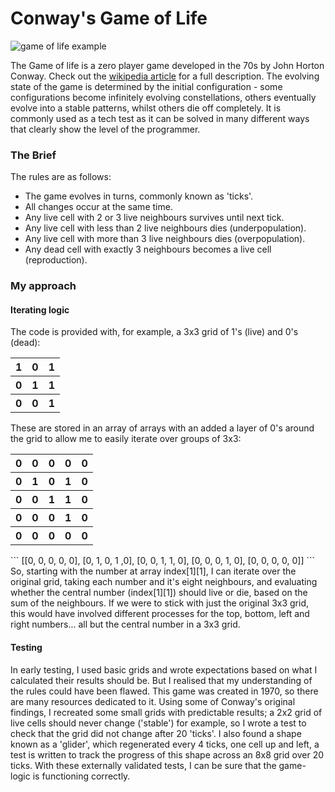# Conway's Game of Life

![game of life example](../images/Gospers_glider_gun.gif)

The Game of life is a zero player game developed in the 70s by John Horton Conway. Check out the [wikipedia article](https://en.wikipedia.org/wiki/Conway%27s_Game_of_Life) for a full description.
The evolving state of the game is determined by the initial configuration - some configurations become infinitely evolving constellations, others eventually evolve into a stable patterns, whilst others die off completely.
It is commonly used as a tech test as it can be solved in many different ways that clearly show the level of the programmer.

### The Brief

The rules are as follows:

* The game evolves in turns, commonly known as 'ticks'.
* All changes occur at the same time.
* Any live cell with 2 or 3 live neighbours survives until next tick.
* Any live cell with less than 2 live neighbours dies (underpopulation).
* Any live cell with more than 3 live neighbours dies (overpopulation).
* Any dead cell with exactly 3 neighbours becomes a live cell (reproduction).

### My approach

#### Iterating logic

The code is provided with, for example, a 3x3 grid of 1's (live) and 0's (dead):
<table>
  <tr><th>1</th><th>0</th><th>1</th></tr>
  <tr><th>0</th><th>1</th><th>1</th></tr>
  <tr><th>0</th><th>0</th><th>1</th></tr>
</table>

These are stored in an array of arrays with an added a layer of 0's around the grid to allow me to easily iterate over groups of 3x3:
<table>
  <tr><th>0</th><th>0</th><th>0</th><th>0</th><th>0</th></tr>
  <tr><th>0</th><th>1</th><th>0</th><th>1</th><th>0</th></tr>
  <tr><th>0</th><th>0</th><th>1</th><th>1</th><th>0</th></tr>
  <tr><th>0</th><th>0</th><th>0</th><th>1</th><th>0</th></tr>
  <tr><th>0</th><th>0</th><th>0</th><th>0</th><th>0</th></tr>
</table>
```
[[0, 0, 0, 0, 0], [0, 1, 0, 1 ,0], [0, 0, 1, 1, 0], [0, 0, 0, 1, 0], [0, 0, 0, 0, 0]]
```
So, starting with the number at array index[1][1], I can iterate over the original grid, taking each number and it's eight neighbours, and evaluating whether the central number (index[1][1]) should live or die, based on the sum of the neighbours. If we were to stick with just the original 3x3 grid, this would have involved different processes for the top, bottom, left and right numbers... all but the central number in a 3x3 grid.

#### Testing

In early testing, I used basic grids and wrote expectations based on what I calculated their results should be. But I realised that my understanding of the rules could have been flawed. This game was created in 1970, so there are many resources dedicated to it. Using some of Conway's original findings, I recreated some small grids with predictable results; a 2x2 grid of live cells should never change ('stable') for example, so I wrote a test to check that the grid did not change after 20 'ticks'. I also found a shape known as a 'glider', which regenerated every 4 ticks, one cell up and left, a test is written to track the progress of this shape across an 8x8 grid over 20 ticks. With these externally validated tests, I can be sure that the game-logic is functioning correctly.
